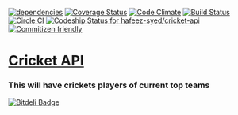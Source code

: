 [![dependencies](https://david-dm.org/hafeez-syed/cricket-api.svg)](https://david-dm.org/hafeez-syed/cricket-api) [![Coverage Status](https://coveralls.io/repos/feeziman007/cricket-api/badge.svg?branch=master&service=github)](https://coveralls.io/github/hafeez-syed/cricket-api?branch=master) [![Code Climate](https://codeclimate.com/github/hafeez-syed/cricket-api/badges/gpa.svg)](https://codeclimate.com/github/hafeez-syed/cricket-api) [![Build Status](https://travis-ci.org/hafeez-syed/cricket-api.svg?branch=master)](https://travis-ci.org/hafeez-syed/cricket-api) [![Circle CI](https://circleci.com/gh/hafeez-syed/cricket-api/tree/master.svg?style=svg)](https://circleci.com/gh/hafeez-syed/cricket-api/tree/master) [ ![Codeship Status for hafeez-syed/cricket-api](https://codeship.com/projects/c32fbd90-2e98-0133-bfb7-3a2a4d3529b0/status?branch=master)](https://codeship.com/projects/99151) [![Commitizen friendly](https://img.shields.io/badge/commitizen-friendly-brightgreen.svg)](http://commitizen.github.io/cz-cli/)

[Cricket API](https://github.com/hafeez-syed/cricket-api) 
=====

### This will have crickets players of current top teams


[![Bitdeli Badge](https://d2weczhvl823v0.cloudfront.net/hafeez-syed/cricket-api/trend.png)](https://bitdeli.com/free "Bitdeli Badge")

